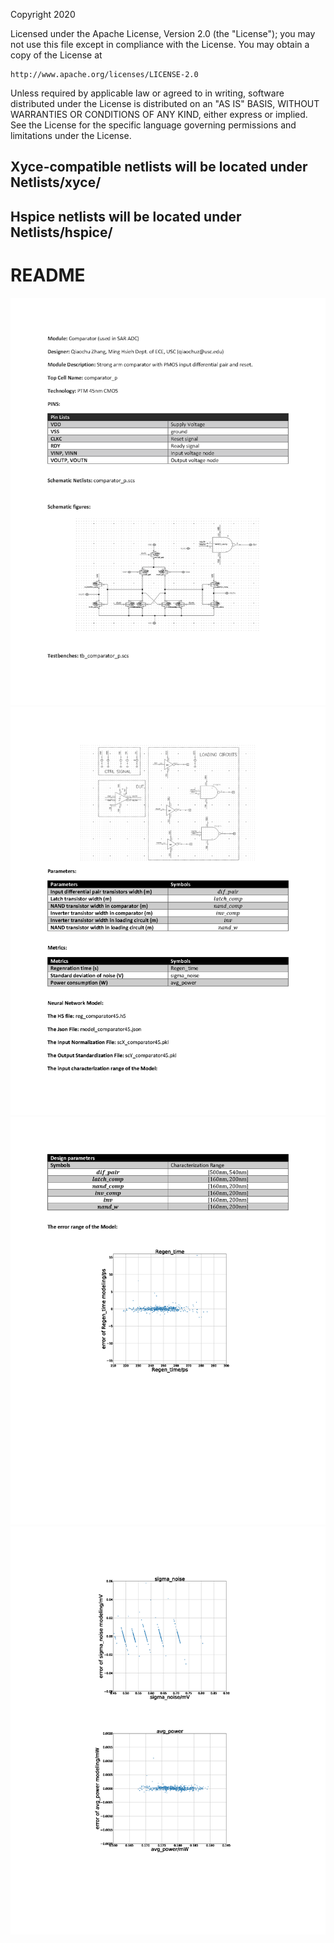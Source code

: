 Copyright 2020

Licensed under the Apache License, Version 2.0 (the "License");
you may not use this file except in compliance with the License.
You may obtain a copy of the License at

    http://www.apache.org/licenses/LICENSE-2.0

Unless required by applicable law or agreed to in writing, software
distributed under the License is distributed on an "AS IS" BASIS,
WITHOUT WARRANTIES OR CONDITIONS OF ANY KIND, either express or implied.
See the License for the specific language governing permissions and
limitations under the License.

## Xyce-compatible netlists will be located under Netlists/xyce/
## Hspice netlists will be located under Netlists/hspice/

# README
<img src="Documents/images/Comparator_Page_1.png">
<img src="Documents/images/Comparator_Page_2.png">
<img src="Documents/images/Comparator_Page_3.png">
<img src="Documents/images/Comparator_Page_4.png">
